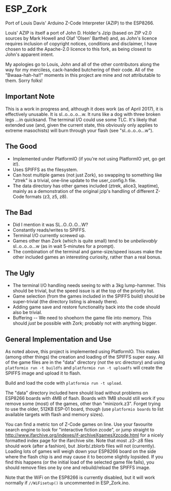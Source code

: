 # ESP_Zork
Port of Louis Davis' Arduino Z-Code Interpreter (AZIP) to the ESP8266.

Louis' AZIP is itself a port of John D. Holder's Jzip (based on ZIP v2.0 sources by Mark Howell and Olaf 'Olsen' Barthel) and, as John's licence requires inclusion of copyright notices, conditions and disclaimer, I have chosen to add the Apache-2.0 licence to this fork, as being closest to John's apparent intent.

My apologies go to Louis, John and all of the other contributors along the way for my merciless, cack-handed butchering of their code.  All of the "Bwaaa-hah-ha!!" moments in this project are mine and not attributable to them.  Sorry folks!

## Important Note
This is a work in progress and, although it does work (as of April 2017), it is effectively unusable.  It is sl..o..o..o...w.  It runs like a dog with three broken legs ...in quicksand.  The terminal I/O could use some TLC.  It's likely that extended use (and, given the current state, this obviously only applies to extreme masochists) will burn through your flash (see "sl..o..o..o...w").

## The Good
* Implemented under PlatformIO (if you're not using PlatformIO yet, go get it!).
* Uses SPIFFS as the filesystem.
* Can host multiple games (not just Zork), so swapping to something like "ztrek" is a trivial, one-line update to the user_config.h file.
* The data directory has other games included (ztrek, alice3, leaptime), mainly as a demonstration of the original jzip's handling of different Z-Code formats (z3, z5, z8).

## The Bad
* Did I mention it was SL..O..O..O...W?
* Constantly reads/writes to SPIFFS.
* Terminal I/O currently screwed up.
* Games other than Zork (which is quite small) tend to be *unbelievably* sl..o..o..o...w (as in wait 5-minutes for a prompt).
* The combination of the terminal and game-size/speed issues make the other included games an interesting curiosity, rather than a real bonus.

## The Ugly
* The terminal I/O handling needs seeing to with a 3kg lump-hammer.  This should be trivial, but the speed issue is at the top of the priority list.
* Game selection (from the games included in the SPIFFS build) should be super-trivial (the directory listing is already there).
* Adding game save and restore functionality back into the code should also be trivial.
* Buffering -- We need to shoehorn the game file into memory.  This should *just* be possible with Zork; probably not with anything bigger.

## General  Implementation and Use
As noted above, this project is implemented using PlatformIO.  This makes (among other things) the creation and loading of the SPIFFS super easy.  All of the game files are in the "data" directory (*not* the src directory) and using `platformio run -t buildfs` and `platformio run -t uploadfs` will create the SPIFFS image and upload it to flash.

Build and load the code with `platformio run -t upload`.

The "data" directory included here should load without problems on ESP8266 boards with 4MB of flash.  Boards with 1MB should still work if you remove some (most) of the games, other than "minizork.z3".  Forget trying to use the older, 512KB ESP-01 board, though (use `platformio boards` to list available targets with flash and memory sizes).

You can find a metric ton of Z-Code games on line.  Use your favourite search engine to look for "interactive fiction zcode", or jump straight to http://www.ifarchive.org/indexes/if-archiveXgamesXzcode.html for a nicely formatted index page for the ifarchive site.  Note that most .z3-.z8 files should work (after a fashion), but .blorb/.zblorb files will not (currently).  Loading lots of games will weigh down your ESP8266 board on the side where the flash chip is and may cause it to become slightly lopsided.  If you find this happens (or the initial load of the selected game file fails), you should remove files one by one and rebuild/reload the SPIFFS image.

Note that the WiFi on the ESP8266 is currently disabled, but it will work normally if `//WiFisetup()` is uncommented in ESP_Zork.ino.


